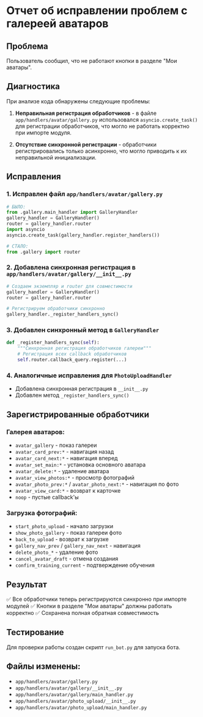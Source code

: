 # Отчет об исправлении проблем с галереей аватаров

## Проблема
Пользователь сообщил, что не работают кнопки в разделе "Мои аватары".

## Диагностика
При анализе кода обнаружены следующие проблемы:

1. **Неправильная регистрация обработчиков** - в файле `app/handlers/avatar/gallery.py` использовался `asyncio.create_task()` для регистрации обработчиков, что могло не работать корректно при импорте модуля.

2. **Отсутствие синхронной регистрации** - обработчики регистрировались только асинхронно, что могло приводить к их неправильной инициализации.

## Исправления

### 1. Исправлен файл `app/handlers/avatar/gallery.py`
```python
# БЫЛО:
from .gallery.main_handler import GalleryHandler
gallery_handler = GalleryHandler()
router = gallery_handler.router
import asyncio
asyncio.create_task(gallery_handler.register_handlers())

# СТАЛО:
from .gallery import router
```

### 2. Добавлена синхронная регистрация в `app/handlers/avatar/gallery/__init__.py`
```python
# Создаем экземпляр и router для совместимости
gallery_handler = GalleryHandler()
router = gallery_handler.router

# Регистрируем обработчики синхронно
gallery_handler._register_handlers_sync()
```

### 3. Добавлен синхронный метод в `GalleryHandler`
```python
def _register_handlers_sync(self):
    """Синхронная регистрация обработчиков галереи"""
    # Регистрация всех callback обработчиков
    self.router.callback_query.register(...)
```

### 4. Аналогичные исправления для `PhotoUploadHandler`
- Добавлена синхронная регистрация в `__init__.py`
- Добавлен метод `_register_handlers_sync()`

## Зарегистрированные обработчики

### Галерея аватаров:
- `avatar_gallery` - показ галереи
- `avatar_card_prev:*` - навигация назад
- `avatar_card_next:*` - навигация вперед  
- `avatar_set_main:*` - установка основного аватара
- `avatar_delete:*` - удаление аватара
- `avatar_view_photos:*` - просмотр фотографий
- `avatar_photo_prev:*` / `avatar_photo_next:*` - навигация по фото
- `avatar_view_card:*` - возврат к карточке
- `noop` - пустые callback'ы

### Загрузка фотографий:
- `start_photo_upload` - начало загрузки
- `show_photo_gallery` - показ галереи фото
- `back_to_upload` - возврат к загрузке
- `gallery_nav_prev` / `gallery_nav_next` - навигация
- `delete_photo_*` - удаление фото
- `cancel_avatar_draft` - отмена создания
- `confirm_training_current` - подтверждение обучения

## Результат
✅ Все обработчики теперь регистрируются синхронно при импорте модулей
✅ Кнопки в разделе "Мои аватары" должны работать корректно
✅ Сохранена полная обратная совместимость

## Тестирование
Для проверки работы создан скрипт `run_bot.py` для запуска бота.

## Файлы изменены:
- `app/handlers/avatar/gallery.py`
- `app/handlers/avatar/gallery/__init__.py` 
- `app/handlers/avatar/gallery/main_handler.py`
- `app/handlers/avatar/photo_upload/__init__.py`
- `app/handlers/avatar/photo_upload/main_handler.py` 